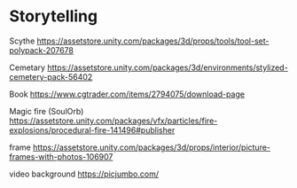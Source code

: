 # Storytelling
 


 Scythe
 https://assetstore.unity.com/packages/3d/props/tools/tool-set-polypack-207678

 Cemetary
 https://assetstore.unity.com/packages/3d/environments/stylized-cemetery-pack-56402

 Book
 https://www.cgtrader.com/items/2794075/download-page

 Magic fire (SoulOrb)
 https://assetstore.unity.com/packages/vfx/particles/fire-explosions/procedural-fire-141496#publisher

frame
https://assetstore.unity.com/packages/3d/props/interior/picture-frames-with-photos-106907

video background
https://picjumbo.com/